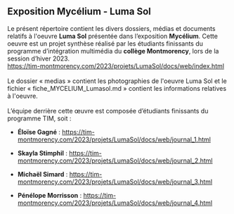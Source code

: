 ## Exposition Mycélium - Luma Sol ##


Le présent répertoire contient les divers dossiers, médias et documents relatifs à l'oeuvre **Luma Sol** présentée dans l’exposition **Mycélium**. Cette oeuvre est un projet synthèse réalisé par les étudiants finissants du programme d’intégration multimédia du **collège Montmorency**, lors de la session d’hiver 2023.
<br>
https://tim-montmorency.com/2023/projets/LumaSol/docs/web/index.html
<br>
<br>
Le dossier « medias » contient les photographies de l'oeuvre Luma Sol et le fichier « fiche_MYCELIUM_Lumasol.md » contient les informations relatives à l'oeuvre.
<br>
<br>
L’équipe derrière cette œuvre est composée d’étudiants finissants du programme TIM, soit : 

* **Éloïse Gagné** :
https://tim-montmorency.com/2023/projets/LumaSol/docs/web/journal_1.html


* **Skayla Stimphil** :
https://tim-montmorency.com/2023/projets/LumaSol/docs/web/journal_2.html


* **Michaël Simard** :
https://tim-montmorency.com/2023/projets/LumaSol/docs/web/journal_3.html


* **Pénélope Morrisson** :
https://tim-montmorency.com/2023/projets/LumaSol/docs/web/journal_4.html

